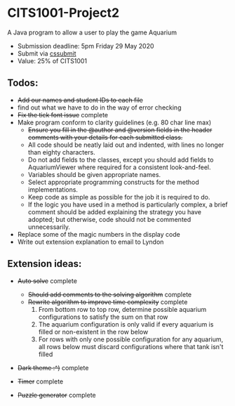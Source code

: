 # CITS1001-Project2
A Java program to allow a user to play the game Aquarium

+ Submission deadline: 5pm Friday 29 May 2020
+ Submit via [cssubmit](https://secure.csse.uwa.edu.au/run/cssubmit)
+ Value: 25% of CITS1001

## Todos:
+ ~~Add our names and student IDs to each file~~
+ find out what we have to do in the way of error checking
+ ~~Fix the tick font issue~~ complete
+ Make program conform to clarity guidelines (e.g. 80 char line max)
	+ ~~Ensure you fill in the @author and @version fields in the header comments with your details for each submitted class.~~
	+ All code should be neatly laid out and indented, with lines no longer than eighty characters.
	+ Do not add fields to the classes, except you should add fields to AquariumViewer where required for a consistent look-and-feel.
	+ Variables should be given appropriate names.
	+ Select appropriate programming constructs for the method implementations.
	+ Keep code as simple as possible for the job it is required to do.
	+ If the logic you have used in a method is particularly complex, a brief comment should be added explaining the strategy you have adopted; but otherwise, code should not be commented unnecessarily.
+ Replace some of the magic numbers in the display code
+ Write out extension explanation to email to Lyndon

## Extension ideas:
+ ~~Auto solve~~ complete
	+ ~~Should add comments to the solving algorithm~~ complete
	+ ~~Rewrite algorithm to improve time complexity~~ complete
		1. From bottom row to top row, determine possible aquarium configurations to satisfy the sum on that row
		2. The aquarium configuration is only valid if every aquarium is filled or non-existent in the row below
		3. For rows with only one possible configuration for any aquarium, all rows below must discard configurations where that tank isn't filled

+ ~~Dark theme :^)~~ complete
+ ~~Timer~~ complete
+ ~~Puzzle generator~~ complete
